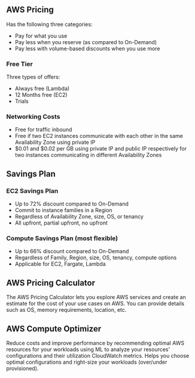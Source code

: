 ## AWS Pricing

Has the following three categories:

- Pay for what you use
- Pay less when you reserve (as compared to On-Demand)
- Pay less with volume-based discounts when you use more

### Free Tier

Three types of offers:

- Always free (Lambda)
- 12 Months free (EC2)
- Trials

### Networking Costs

- Free for traffic inbound
- Free if two EC2 instances communicate with each other in the same Availability Zone using private IP
- $0.01 and $0.02 per GB using private IP and public IP respectively for two instances communicating in different Availability Zones

## Savings Plan

### EC2 Savings Plan

- Up to 72% discount compared to On-Demand
- Commit to instance families in a Region
- Regardless of Availability Zone, size, OS, or tenancy
- All upfront, partial upfront, no upfront

### Compute Savings Plan (most flexible)

- Up to 66% discount compared to On-Demand
- Regardless of Family, Region, size, OS, tenancy, compute options
- Applicable for EC2, Fargate, Lambda

## AWS Pricing Calculator

The AWS Pricing Calculator lets you explore AWS services and create an estimate for the cost of your use cases on AWS. You can provide details such as OS, memory requirements, location, etc.

## AWS Compute Optimizer

Reduce costs and improve performance by recommending optimal AWS resources for your workloads using ML to analyze your resources' configurations and their utilization CloudWatch metrics. Helps you choose optimal configurations and right-size your workloads (over/under provisioned).
